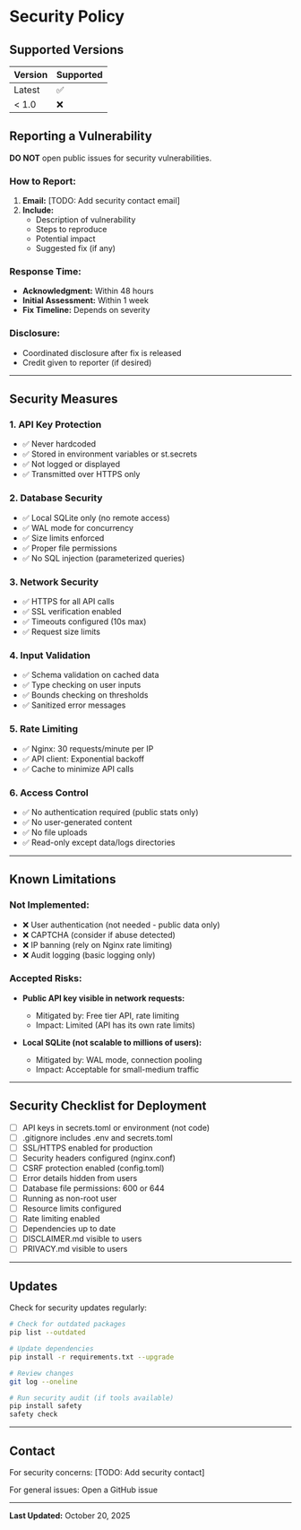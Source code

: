 # Security Policy

## Supported Versions

| Version | Supported          |
| ------- | ------------------ |
| Latest  | :white_check_mark: |
| < 1.0   | :x:                |

## Reporting a Vulnerability

**DO NOT** open public issues for security vulnerabilities.

### **How to Report:**

1. **Email:** [TODO: Add security contact email]
2. **Include:**
   - Description of vulnerability
   - Steps to reproduce
   - Potential impact
   - Suggested fix (if any)

### **Response Time:**

- **Acknowledgment:** Within 48 hours
- **Initial Assessment:** Within 1 week
- **Fix Timeline:** Depends on severity

### **Disclosure:**

- Coordinated disclosure after fix is released
- Credit given to reporter (if desired)

---

## Security Measures

### **1. API Key Protection**

- ✅ Never hardcoded
- ✅ Stored in environment variables or st.secrets
- ✅ Not logged or displayed
- ✅ Transmitted over HTTPS only

### **2. Database Security**

- ✅ Local SQLite only (no remote access)
- ✅ WAL mode for concurrency
- ✅ Size limits enforced
- ✅ Proper file permissions
- ✅ No SQL injection (parameterized queries)

### **3. Network Security**

- ✅ HTTPS for all API calls
- ✅ SSL verification enabled
- ✅ Timeouts configured (10s max)
- ✅ Request size limits

### **4. Input Validation**

- ✅ Schema validation on cached data
- ✅ Type checking on user inputs
- ✅ Bounds checking on thresholds
- ✅ Sanitized error messages

### **5. Rate Limiting**

- ✅ Nginx: 30 requests/minute per IP
- ✅ API client: Exponential backoff
- ✅ Cache to minimize API calls

### **6. Access Control**

- ✅ No authentication required (public stats only)
- ✅ No user-generated content
- ✅ No file uploads
- ✅ Read-only except data/logs directories

---

## Known Limitations

### **Not Implemented:**

- ❌ User authentication (not needed - public data only)
- ❌ CAPTCHA (consider if abuse detected)
- ❌ IP banning (rely on Nginx rate limiting)
- ❌ Audit logging (basic logging only)

### **Accepted Risks:**

- **Public API key visible in network requests:**
  - Mitigated by: Free tier API, rate limiting
  - Impact: Limited (API has its own rate limits)

- **Local SQLite (not scalable to millions of users):**
  - Mitigated by: WAL mode, connection pooling
  - Impact: Acceptable for small-medium traffic

---

## Security Checklist for Deployment

- [ ] API keys in secrets.toml or environment (not code)
- [ ] .gitignore includes .env and secrets.toml
- [ ] SSL/HTTPS enabled for production
- [ ] Security headers configured (nginx.conf)
- [ ] CSRF protection enabled (config.toml)
- [ ] Error details hidden from users
- [ ] Database file permissions: 600 or 644
- [ ] Running as non-root user
- [ ] Resource limits configured
- [ ] Rate limiting enabled
- [ ] Dependencies up to date
- [ ] DISCLAIMER.md visible to users
- [ ] PRIVACY.md visible to users

---

## Updates

Check for security updates regularly:

```bash
# Check for outdated packages
pip list --outdated

# Update dependencies
pip install -r requirements.txt --upgrade

# Review changes
git log --oneline

# Run security audit (if tools available)
pip install safety
safety check
```

---

## Contact

For security concerns: [TODO: Add security contact]

For general issues: Open a GitHub issue

---

**Last Updated:** October 20, 2025

